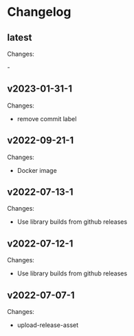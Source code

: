 # Changelog

## latest

Changes:

\-

## v2023-01-31-1

Changes:

- remove commit label

## v2022-09-21-1

Changes:

- Docker image

## v2022-07-13-1

Changes:

- Use library builds from github releases

## v2022-07-12-1

Changes:

- Use library builds from github releases

## v2022-07-07-1

Changes:

- upload-release-asset
